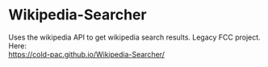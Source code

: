 # Wikipedia-Searcher
Uses the wikipedia API to get wikipedia search results. Legacy FCC project.
Here: <br/> 
https://cold-pac.github.io/Wikipedia-Searcher/
